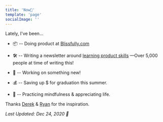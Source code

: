 ```yaml
---
title: 'Now📍'
template: 'page'
socialImage: ''
---
```


Lately, I've been...

- 📦 -- Doing product at [Blissfully.com](https://blissfully.com)

- 🛠️ -- Writing a newsletter around [learning product skills](https://theproductperson.com) —Over 5,000 people at time of writing this!️

- 🤫 -- Working on something new!

- 💰 -- Saving up \$ for graduation this summer.

- 🧘 -- Practicing mindfulness & appreciating life.

Thanks [Derek](https://nownownow.com/about) & [Ryan](https://www.ryanckulp.com/now/) for the inspiration.

_Last Updated: Dec 24, 2020 🎄_
